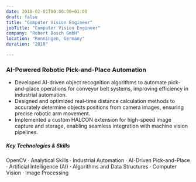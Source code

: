 ```yaml
---
date: 2018-02-01T00:00:00+01:00
draft: false
title: "Computer Vision Engineer"
jobTitle: "Computer Vision Engineer"
company: "Robert Bosch GmbH"
location: "Renningen, Germany"
duration: "2018"

---
```

### AI-Powered Robotic Pick-and-Place Automation

- Developed AI-driven object recognition algorithms to automate pick-and-place operations for conveyor belt systems, improving efficiency in industrial automation.
- Designed and optimized real-time distance calculation methods to accurately determine objects positions from camera images, ensuring precise robotic arm movement.
- Implemented a custom HALCON extension for high-speed image capture and storage, enabling seamless integration with machine vision pipelines.

##### Key Technologies & Skills
OpenCV · Analytical Skills · Industrial Automation · AI-Driven Pick-and-Place · Artificial Intelligence (AI) · Algorithms and Data Structures · Computer Vision · Image Processing
